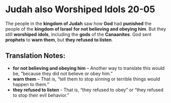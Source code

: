 Judah also Worshiped Idols 20-05
==================================


The people in the **kingdom of Judah** saw how **God** had **punished**
the people of the **kingdom of Israel** **for not believing and obeying
him**. But they still **worshiped** **idols**, including the **gods**
of the **Canaanites**. God sent **prophets** to **warn them**, but **they
refused to listen**.

Translation Notes:
------------------

-   **for not believing and obeying him** – Another way to translate
    this would be, “because they did not believe or obey him.”
-   **warn them** – That is, “tell them to stop sinning or terrible
    things would happen to them.”
-   **they refused to listen** - That is, “they refused to obey” or
    “they refused to stop their evil behavior.”


